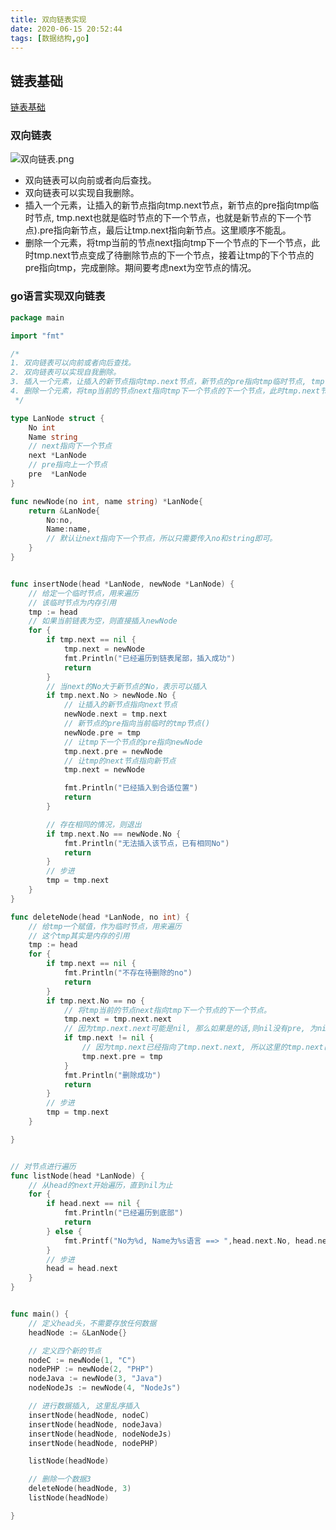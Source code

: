 ```yaml
---
title: 双向链表实现
date: 2020-06-15 20:52:44
tags: [数据结构,go]
---
```




## 链表基础

[链表基础](https://kirakirazone.com/2019/02/18/链表基础/)



### 双向链表

![双向链表.png](https://image.kirakirazone.com/image/%E5%8F%8C%E5%90%91%E9%93%BE%E8%A1%A8.jpg)



* 双向链表可以向前或者向后查找。
* 双向链表可以实现自我删除。
* 插入一个元素，让插入的新节点指向tmp.next节点，新节点的pre指向tmp临时节点, tmp.next也就是临时节点的下一个节点，也就是新节点的下一个节点).pre指向新节点，最后让tmp.next指向新节点。这里顺序不能乱。
* 删除一个元素，将tmp当前的节点next指向tmp下一个节点的下一个节点，此时tmp.next节点变成了待删除节点的下一个节点，接着让tmp的下个节点的pre指向tmp，完成删除。期间要考虑next为空节点的情况。


### go语言实现双向链表


```go
package main

import "fmt"

/*
1. 双向链表可以向前或者向后查找。
2. 双向链表可以实现自我删除。
3. 插入一个元素，让插入的新节点指向tmp.next节点，新节点的pre指向tmp临时节点, tmp.next也就是临时节点的下一个节点，也就是新节点的下一个节点).pre指向新节点，最后让tmp.next指向新节点。这里顺序不能乱。
4. 删除一个元素，将tmp当前的节点next指向tmp下一个节点的下一个节点，此时tmp.next节点变成了待删除节点的下一个节点，接着让tmp的下个节点的pre指向tmp，完成删除。期间要考虑next为空节点的情况。
 */

type LanNode struct {
	No int
	Name string
	// next指向下一个节点
	next *LanNode
	// pre指向上一个节点
	pre  *LanNode
}

func newNode(no int, name string) *LanNode{
	return &LanNode{
		No:no,
		Name:name,
		// 默认让next指向下一个节点，所以只需要传入no和string即可。
	}
}


func insertNode(head *LanNode, newNode *LanNode) {
	// 给定一个临时节点，用来遍历
	// 该临时节点为内存引用
	tmp := head
	// 如果当前链表为空，则直接插入newNode
	for {
		if tmp.next == nil {
			tmp.next = newNode
			fmt.Println("已经遍历到链表尾部，插入成功")
			return
		}
		// 当next的No大于新节点的No，表示可以插入
		if tmp.next.No > newNode.No {
			// 让插入的新节点指向next节点
			newNode.next = tmp.next
			// 新节点的pre指向当前临时的tmp节点()
			newNode.pre = tmp
			// 让tmp下一个节点的pre指向newNode
			tmp.next.pre = newNode
			// 让tmp的next节点指向新节点
			tmp.next = newNode

			fmt.Println("已经插入到合适位置")
			return
		}

		// 存在相同的情况，则退出
		if tmp.next.No == newNode.No {
			fmt.Println("无法插入该节点，已有相同No")
			return
		}
		// 步进
		tmp = tmp.next
	}
}

func deleteNode(head *LanNode, no int) {
	// 给tmp一个赋值，作为临时节点，用来遍历
	// 这个tmp其实是内存的引用
	tmp := head
	for {
		if tmp.next == nil {
			fmt.Println("不存在待删除的no")
			return
		}
		if tmp.next.No == no {
			// 将tmp当前的节点next指向tmp下一个节点的下一个节点。
			tmp.next = tmp.next.next
			// 因为tmp.next.next可能是nil, 那么如果是的话,则nil没有pre, 为nil的时候直接暂停,不需要pre了.
			if tmp.next != nil {
				// 因为tmp.next已经指向了tmp.next.next, 所以这里的tmp.next已经跳过了被删除的节点. 让tmp的下个节点的pre指向tmp
				tmp.next.pre = tmp
			}
			fmt.Println("删除成功")
			return
		}
		// 步进
		tmp = tmp.next
	}

}


// 对节点进行遍历
func listNode(head *LanNode) {
	// 从head的next开始遍历，直到nil为止
	for {
		if head.next == nil {
			fmt.Println("已经遍历到底部")
			return
		} else {
			fmt.Printf("No为%d, Name为%s语言 ==> ",head.next.No, head.next.Name)
		}
		// 步进
		head = head.next
	}
}


func main() {
	// 定义head头，不需要存放任何数据
	headNode := &LanNode{}

	// 定义四个新的节点
	nodeC := newNode(1, "C")
	nodePHP := newNode(2, "PHP")
	nodeJava := newNode(3, "Java")
	nodeNodeJs := newNode(4, "NodeJs")

	// 进行数据插入, 这里乱序插入
	insertNode(headNode, nodeC)
	insertNode(headNode, nodeJava)
	insertNode(headNode, nodeNodeJs)
	insertNode(headNode, nodePHP)

	listNode(headNode)

	// 删除一个数据3
	deleteNode(headNode, 3)
	listNode(headNode)

}
```

